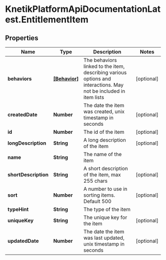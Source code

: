 # KnetikPlatformApiDocumentationLatest.EntitlementItem

## Properties
Name | Type | Description | Notes
------------ | ------------- | ------------- | -------------
**behaviors** | [**[Behavior]**](Behavior.md) | The behaviors linked to the item, describing various options and interactions. May not be included in item lists | [optional] 
**createdDate** | **Number** | The date the item was created, unix timestamp in seconds | [optional] 
**id** | **Number** | The id of the item | [optional] 
**longDescription** | **String** | A long description of the item | [optional] 
**name** | **String** | The name of the item | 
**shortDescription** | **String** | A short description of the item, max 255 chars | [optional] 
**sort** | **Number** | A number to use in sorting items.  Default 500 | [optional] 
**typeHint** | **String** | The type of the item | 
**uniqueKey** | **String** | The unique key for the item | [optional] 
**updatedDate** | **Number** | The date the item was last updated, unix timestamp in seconds | [optional] 


